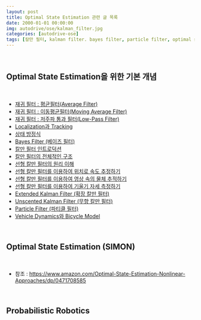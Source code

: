 ```yaml
---
layout: post
title: Optimal State Estimation 관련 글 목록
date: 2000-01-01 00:00:00
img: autodrive/ose/kalman_filter.jpg
categories: [autodrive-ose] 
tags: [칼만 필터, kalman filter. bayes filter, particle filter, optimal state estimation] # add tag
---
```


<br>

## **Optimal State Estimation을 위한 기본 개념**

<br>

- [재귀 필터 : 평균필터(Average Filter)](https://gaussian37.github.io/autodrive-ose-average-filter/)
- [재귀 필터 : 이동평균필터(Moving Average Filter)](https://gaussian37.github.io/autodrive-ose-moving_average_filter/)
- [재귀 필터 : 저주파 통과 필터(Low-Pass Filter)](https://gaussian37.github.io/autodrive-ose-low_pass_filter/) 
- [Localization과 Tracking](https://gaussian37.github.io/autodrive-ose-localization_and_tracking/)
- [상태 방정식](https://gaussian37.github.io/autodrive-ose-state_equation/)
- [Bayes Filter (베이즈 필터)](https://gaussian37.github.io/autodrive-ose-bayes_filter/)
- [칼만 필터 인트로덕션](https://gaussian37.github.io/autodrive-ose-kalman_filter_intro/) 
- [칼만 필터의 전체적인 구조](https://gaussian37.github.io/autodrive-ose-basic-kalman_filter/)
- [선형 칼만 필터의 원리 이해](https://gaussian37.github.io/ad-ose-lkf_basic/)
- [선형 칼만 필터를 이용하여 위치로 속도 추정하기]()
- [선형 칼만 필터를 이용하여 영상 속의 물체 추적하기](https://gaussian37.github.io/autodrive-ose-lkf_image_tracking/)
- [선형 칼만 필터를 이용하여 기울기 자세 측정하기]()
- [Extended Kalman Filter (확장 칼만 필터)]()
- [Unscented Kalman Filter (무향 칼만 필터)]()
- [Particle Filter (파티클 필터)]()
- [Vehicle Dynamics와 Bicycle Model](https://gaussian37.github.io/ad-ose-vehicle_dynamics_and_bicycle_model/)

<br>

## **Optimal State Estimation (SIMON)**

<br>

- 참조 : https://www.amazon.com/Optimal-State-Estimation-Nonlinear-Approaches/dp/0471708585

<br>

## **Probabilistic Robotics**

<br>

